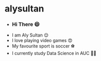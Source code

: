 # alysultan 
- ### Hi There 😄
- I am Aly Sultan 😌
- I love playing video games 😍
- My favourite sport is soccer ⚽
- I currently study Data Science in AUC 👨‍🎓
